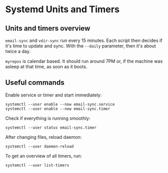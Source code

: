 # Systemd Units and Timers

## Units and timers overview

`email-sync` and `vdir-sync` run every 15 minutes. Each script then decides if it's time to update and sync. With the `--daily` parameter, then it's about twice a day.

`myrepos` is calendar based. It should run around 7PM or, if the machine was asleep at that time, as soon as it boots.

## Useful commands

Enable service or timer and start immediately:

```
systemctl --user enable --now email-sync.service
systemctl --user enable --now email-sync.timer
```

Check if everything is running smoothly:

```
systemctl --user status email-sync.timer
```

After changing files, reload daemon:

```
systemctl --user daemon-reload
```

To get an overview of all timers, run:

```
systemctl --user list-timers
```

